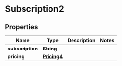 

# Subscription2


## Properties

| Name | Type | Description | Notes |
|------------ | ------------- | ------------- | -------------|
|**subscription** | **String** |  |  |
|**pricing** | [**Pricing4**](Pricing4.md) |  |  |



